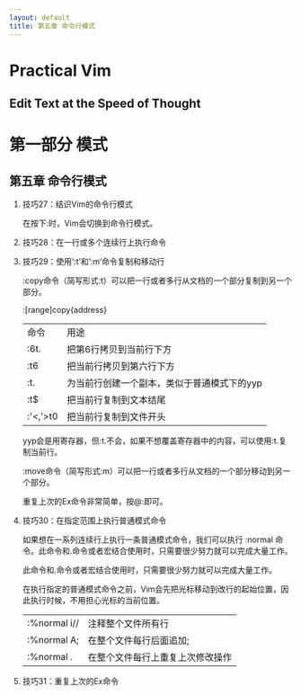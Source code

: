 ```yaml
---
layout: default
title: 第五章 命令行模式
---
```

# Practical Vim

## Edit Text at the Speed of Thought

# 第一部分 模式

## 第五章 命令行模式

1. 技巧27：结识Vim的命令行模式

    在按下:时，Vim会切换到命令行模式。    

2. 技巧28：在一行或多个连续行上执行命令

3. 技巧29：使用‘:t’和‘:m’命令复制和移动行

    :copy命令（简写形式:t）可以把一行或者多行从文档的一个部分复制到另一个部分。
    
    :[range]copy{address}
    <table>
    <tr><td>命令</td><td> 用途</td></tr>
    <tr><td>:6t.</td><td> 把第6行拷贝到当前行下方</td></tr>
    <tr><td>:t6 </td><td> 把当前行拷贝到第六行下方</td></tr>
    <tr><td>:t. </td><td> 为当前行创建一个副本，类似于普通模式下的yyp</td></tr>
    <tr><td>:t$ </td><td> 把当前行复制到文本结尾</td></tr>
    <tr><td>:'<,'>t0 </td><td>把当前行复制到文件开头</td></tr>
    </table>

    yyp会是用寄存器，但:t.不会，如果不想覆盖寄存器中的内容，可以使用:t.复制当前行。

    :move命令（简写形式:m）可以把一行或者多行从文档的一个部分移动到另一个部分。

    重复上次的Ex命令非常简单，按@:即可。

4. 技巧30：在指定范围上执行普通模式命令

    如果想在一系列连续行上执行一条普通模式命令，我们可以执行 :normal 命令。此命令和.命令或者宏结合使用时，只需要很少努力就可以完成大量工作。

    此命令和.命令或者宏结合使用时，只需要很少努力就可以完成大量工作。

    在执行指定的普通模式命令之前，Vim会先把光标移动到改行的起始位置，因此执行时候，不用担心光标的当前位置。 

    <table>
    <tr><td>:%normal i// </td><td> 注释整个文件所有行</td></tr>
    <tr><td>:%normal A;  </td><td> 在整个文件每行后面追加;</td></tr>
    <tr><td>:%normal .  </td><td> 在整个文件每行上重复上次修改操作</td></tr>
    </table>

5. 技巧31：重复上次的Ex命令



